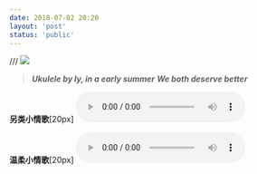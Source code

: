 ```yaml
---
date: 2018-07-02 20:20
layout: 'post'
status: 'public'
---
```

/// ![](https://github.com/elmace/cited_img/raw/master/img/memly.jpg)

> ***Ukulele by ly, in a early summer***
> ***We both deserve better***

**另类小情歌**[20px]
<audio src="https://github.com/elmace/cited_foretime/raw/master/foretime/%E5%8F%A6%E7%B1%BB%E5%B0%8F%E6%83%85%E6%AD%8C.mp3" controls ></audio>

**温柔小情歌**[20px]
<audio src="https://github.com/elmace/cited_foretime/raw/master/foretime/%E6%B8%A9%E6%9F%94%E5%B0%8F%E6%83%85%E6%AD%8C.mp3" controls ></audio>
